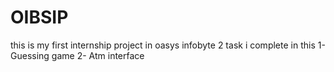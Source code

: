 # OIBSIP
this is my first internship project in oasys infobyte 
2 task i complete in this
1- Guessing game
2- Atm interface 
